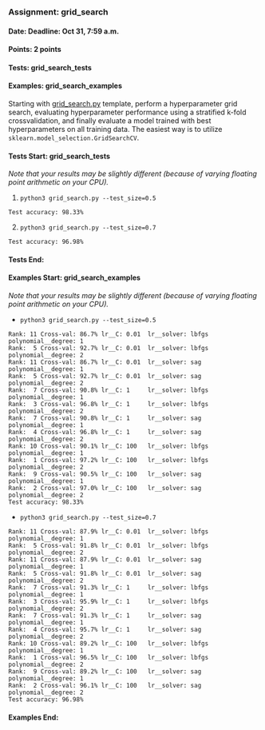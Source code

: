 ### Assignment: grid_search
#### Date: Deadline: Oct 31, 7:59 a.m.
#### Points: 2 points
#### Tests: grid_search_tests
#### Examples: grid_search_examples

Starting with [grid_search.py](https://github.com/ufal/npfl129/tree/master/labs/03/grid_search.py)
template, perform a hyperparameter grid search, evaluating hyperparameter performance
using a stratified k-fold crossvalidation, and finally evaluate a model
trained with best hyperparameters on all training data. The easiest way is
to utilize `sklearn.model_selection.GridSearchCV`.

#### Tests Start: grid_search_tests
_Note that your results may be slightly different (because of varying floating point arithmetic on your CPU)._

1. `python3 grid_search.py --test_size=0.5`
```
Test accuracy: 98.33%
```

2. `python3 grid_search.py --test_size=0.7`
```
Test accuracy: 96.98%
```
#### Tests End:
#### Examples Start: grid_search_examples
_Note that your results may be slightly different (because of varying floating point arithmetic on your CPU)._

- `python3 grid_search.py --test_size=0.5`
```
Rank: 11 Cross-val: 86.7% lr__C: 0.01  lr__solver: lbfgs polynomial__degree: 1
Rank:  5 Cross-val: 92.7% lr__C: 0.01  lr__solver: lbfgs polynomial__degree: 2
Rank: 11 Cross-val: 86.7% lr__C: 0.01  lr__solver: sag   polynomial__degree: 1
Rank:  5 Cross-val: 92.7% lr__C: 0.01  lr__solver: sag   polynomial__degree: 2
Rank:  7 Cross-val: 90.8% lr__C: 1     lr__solver: lbfgs polynomial__degree: 1
Rank:  3 Cross-val: 96.8% lr__C: 1     lr__solver: lbfgs polynomial__degree: 2
Rank:  7 Cross-val: 90.8% lr__C: 1     lr__solver: sag   polynomial__degree: 1
Rank:  4 Cross-val: 96.8% lr__C: 1     lr__solver: sag   polynomial__degree: 2
Rank: 10 Cross-val: 90.1% lr__C: 100   lr__solver: lbfgs polynomial__degree: 1
Rank:  1 Cross-val: 97.2% lr__C: 100   lr__solver: lbfgs polynomial__degree: 2
Rank:  9 Cross-val: 90.5% lr__C: 100   lr__solver: sag   polynomial__degree: 1
Rank:  2 Cross-val: 97.0% lr__C: 100   lr__solver: sag   polynomial__degree: 2
Test accuracy: 98.33%
```

- `python3 grid_search.py --test_size=0.7`
```
Rank: 11 Cross-val: 87.9% lr__C: 0.01  lr__solver: lbfgs polynomial__degree: 1
Rank:  5 Cross-val: 91.8% lr__C: 0.01  lr__solver: lbfgs polynomial__degree: 2
Rank: 11 Cross-val: 87.9% lr__C: 0.01  lr__solver: sag   polynomial__degree: 1
Rank:  5 Cross-val: 91.8% lr__C: 0.01  lr__solver: sag   polynomial__degree: 2
Rank:  7 Cross-val: 91.3% lr__C: 1     lr__solver: lbfgs polynomial__degree: 1
Rank:  3 Cross-val: 95.9% lr__C: 1     lr__solver: lbfgs polynomial__degree: 2
Rank:  7 Cross-val: 91.3% lr__C: 1     lr__solver: sag   polynomial__degree: 1
Rank:  4 Cross-val: 95.7% lr__C: 1     lr__solver: sag   polynomial__degree: 2
Rank: 10 Cross-val: 89.2% lr__C: 100   lr__solver: lbfgs polynomial__degree: 1
Rank:  1 Cross-val: 96.5% lr__C: 100   lr__solver: lbfgs polynomial__degree: 2
Rank:  9 Cross-val: 89.2% lr__C: 100   lr__solver: sag   polynomial__degree: 1
Rank:  2 Cross-val: 96.1% lr__C: 100   lr__solver: sag   polynomial__degree: 2
Test accuracy: 96.98%
```
#### Examples End:

